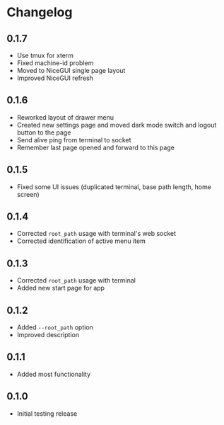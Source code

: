 # Changelog

## 0.1.7

- Use tmux for xterm
- Fixed machine-id problem
- Moved to NiceGUI single page layout
- Improved NiceGUI refresh

## 0.1.6

- Reworked layout of drawer menu
- Created new settings page and moved dark mode switch and logout button to the page
- Send alive ping from terminal to socket
- Remember last page opened and forward to this page

## 0.1.5

- Fixed some UI issues (duplicated terminal, base path length, home screen)

## 0.1.4

- Corrected `root_path` usage with terminal's web socket
- Corrected identification of active menu item

## 0.1.3

- Corrected `root_path` usage with terminal
- Added new start page for app

## 0.1.2

- Added `--root_path` option
- Improved description

## 0.1.1

- Added most functionality

## 0.1.0

- Initial testing release
